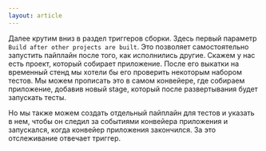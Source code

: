 ```yaml
---
layout: article
---
```

Далее крутим вниз в раздел триггеров сборки. Здесь первый параметр `Build after other projects are built`. Это позволяет самостоятельно запустить пайплайн после того, как исполнились другие. Скажем у нас есть проект, который собирает приложение. После его выкатки на временный стенд мы хотели бы его проверить некоторым набором тестов. Мы можем прописать это в самом конвейере, где собираем приложение, добавив новый stage, который после развертывания будет запускать тесты. 

Но мы также можем создать отдельный пайплайн для тестов и указать в нем, чтобы он следил за событиями конвейера приложения и запускался, когда конвейер приложения закончился. За это отслеживание отвечает триггер.
